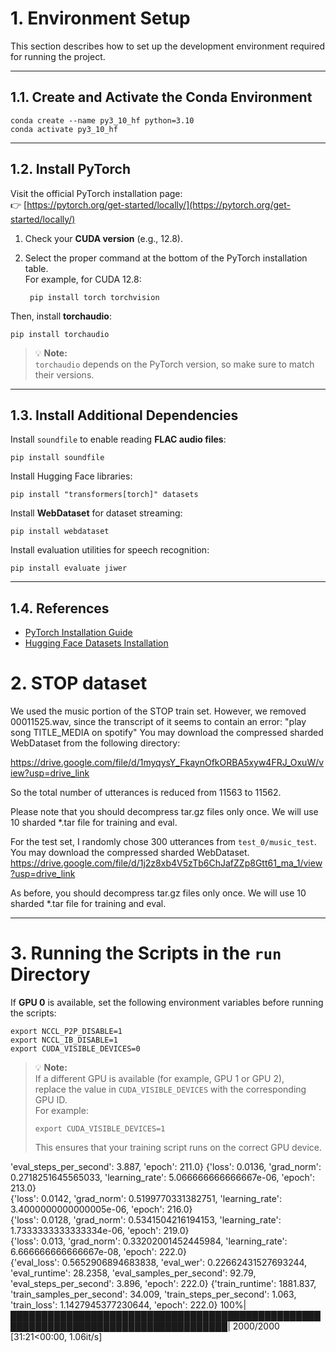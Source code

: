 # 1. Environment Setup

This section describes how to set up the development environment required for running the project.

---

## 1.1. Create and Activate the Conda Environment

    conda create --name py3_10_hf python=3.10
    conda activate py3_10_hf

---

## 1.2. Install PyTorch

Visit the official PyTorch installation page:  
👉 [https://pytorch.org/get-started/locally/](https://pytorch.org/get-started/locally/)

1. Check your **CUDA version** (e.g., 12.8).  
2. Select the proper command at the bottom of the PyTorch installation table.  
   For example, for CUDA 12.8:

        pip install torch torchvision

Then, install **torchaudio**:

    pip install torchaudio

> 💡 **Note:**  
> `torchaudio` depends on the PyTorch version, so make sure to match their versions.

---

## 1.3. Install Additional Dependencies

Install `soundfile` to enable reading **FLAC audio files**:

    pip install soundfile

Install Hugging Face libraries:

    pip install "transformers[torch]" datasets

Install **WebDataset** for dataset streaming:

    pip install webdataset

Install evaluation utilities for speech recognition:

    pip install evaluate jiwer

---

## 1.4. References

- [PyTorch Installation Guide](https://pytorch.org/get-started/locally/)  
- [Hugging Face Datasets Installation](https://huggingface.co/docs/datasets/installation)



# 2. STOP dataset

We used the music portion of the STOP train set.
However, we removed 00011525.wav, since the transcript of it seems to contain an error: "play song TITLE_MEDIA on spotify"
You may download the compressed sharded WebDataset from the following directory:

https://drive.google.com/file/d/1myqysY_FkaynOfkORBA5xyw4FRJ_OxuW/view?usp=drive_link

So the total number of utterances is reduced from 11563 to 11562.

Please note that you should decompress tar.gz files only once. We will use 10 sharded *.tar file for training and eval.

For the test set, I randomly chose 300 utterances from `test_0/music_test`. You may download the compressed sharded WebDataset.
https://drive.google.com/file/d/1j2z8xb4V5zTb6ChJafZZp8Gtt61_ma_1/view?usp=drive_link

As before, you should decompress tar.gz files only once. We will use 10 sharded *.tar file for training and eval.

---

# 3. Running the Scripts in the `run` Directory

If **GPU 0** is available, set the following environment variables before running the scripts:

    export NCCL_P2P_DISABLE=1
    export NCCL_IB_DISABLE=1
    export CUDA_VISIBLE_DEVICES=0

> 💡 **Note:**  
> If a different GPU is available (for example, GPU 1 or GPU 2),  
> replace the value in `CUDA_VISIBLE_DEVICES` with the corresponding GPU ID.  
> For example:
>
>     export CUDA_VISIBLE_DEVICES=1
>
> This ensures that your training script runs on the correct GPU device.



 'eval_steps_per_second': 3.887, 'epoch': 211.0}
{'loss': 0.0136, 'grad_norm': 0.2718251645565033, 'learning_rate': 5.066666666666667e-06, 'epoch': 213.0}                     
{'loss': 0.0142, 'grad_norm': 0.5199770331382751, 'learning_rate': 3.4000000000000005e-06, 'epoch': 216.0}                    
{'loss': 0.0128, 'grad_norm': 0.5341504216194153, 'learning_rate': 1.7333333333333334e-06, 'epoch': 219.0}                    
{'loss': 0.013, 'grad_norm': 0.33202001452445984, 'learning_rate': 6.666666666666667e-08, 'epoch': 222.0}                     
{'eval_loss': 0.5652906894683838, 'eval_wer': 0.22662431527693244, 'eval_runtime': 28.2358, 'eval_samples_per_second': 92.79, 'eval_steps_per_second': 3.896, 'epoch': 222.0}
{'train_runtime': 1881.837, 'train_samples_per_second': 34.009, 'train_steps_per_second': 1.063, 'train_loss': 1.1427945377230644, 'epoch': 222.0}
100%|█████████████████████████████████████████████████████████████████████████████████████| 2000/2000 [31:21<00:00,  1.06it/s]

